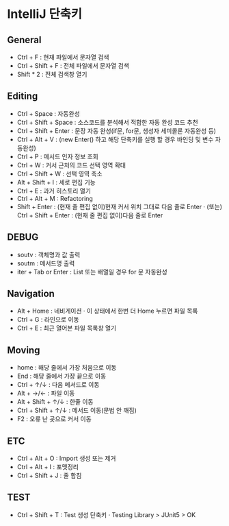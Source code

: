# IntelliJ 단축키

## General
- Ctrl + F : 현재 파일에서 문자열 검색
- Ctrl + Shift + F : 전체 파일에서 문자열 검색
- Shift * 2 : 전체 검색창 열기

## Editing
- Ctrl + Space : 자동완성
- Ctrl + Shift + Space : 소스코드를 분석해서 적합한 자동 완성 코드 추천
- Ctrl + Shift + Enter : 문장 자동 완성(if문, for문, 생성자 세미콜론 자동완성 등)
- Ctrl + Alt + V : (new Enter() 하고 해당 단축키를 실행 할 경우 바인딩 및 변수 자동완성)
- Ctrl + P : 메서드 인자 정보 조회
- Ctrl + W : 커서 근처의 코드 선택 영역 확대
- Ctrl + Shift + W : 선택 영역 축소
- Alt + Shift + I : 세로 편집 기능
- Ctrl + E : 과거 히스토리 열기
- Ctrl + Alt + M : Refactoring
- Shift + Enter : (현재 줄 편집 없이)현재 커서 위치 그대로 다음 줄로 Enter
  · (또는) Ctrl + Shift + Enter : (현재 줄 편집 없이)다음 줄로 Enter

## DEBUG
- soutv : 객체명과 값 출력
- soutm : 메서드명 출력
- iter + Tab or Enter : List 또는 배열일 경우 for 문 자동완성

## Navigation
- Alt + Home : 네비게이션
  · 이 상태에서 한번 더 Home 누르면 파일 목록
- Ctrl + G : 라인으로 이동
- Ctrl + E : 최근 열어본 파일 목록창 열기

## Moving
- home : 해당 줄에서 가장 처음으로 이동
- End : 해당 줄에서 가장 끝으로 이동
- Ctrl + ↑/↓ : 다음 메서드로 이동
- Alt + →/← : 파일 이동
- Alt + Shift + ↑/↓ : 한줄 이동
- Ctrl + Shift + ↑/↓ : 메서드 이동(문법 안 깨짐)
- F2 : 오류 난 곳으로 커서 이동

## ETC
- Ctrl + Alt + O : Import 생성 또는 제거
- Ctrl + Alt + I : 포맷정리
- Ctrl + Shift + J : 줄 합침

## TEST
- Ctrl + Shift + T : Test 생성 단축키
  · Testing Library > JUnit5 > OK